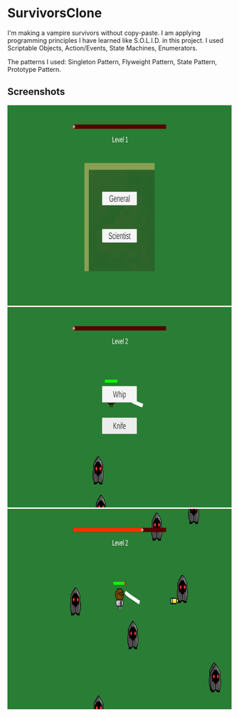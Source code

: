 # SurvivorsClone
 I'm making a vampire survivors without copy-paste. I am applying programming principles I have learned like S.O.L.I.D. in this project. I used Scriptable Objects, Action/Events, State Machines, Enumerators. 
 
 The patterns I used: Singleton Pattern, Flyweight Pattern, State Pattern, Prototype Pattern. 

## Screenshots

<img src="screenshots/1.png" alt="Karakter seçim ekranı" height = "450"> <img src="screenshots/2.png" alt="Yetenek seçim ekranı" height = "450"> <img src="screenshots/3.png" alt="Çift özellik kullanımı ve oyundan görüntü" height = "450">
